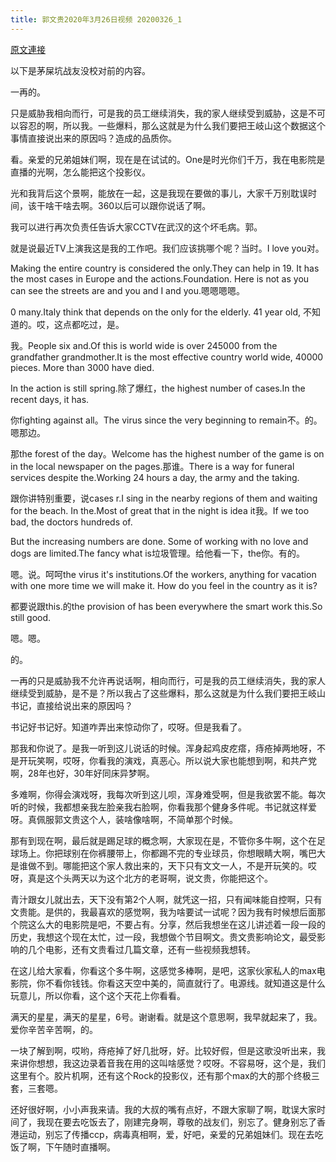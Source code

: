 ```yaml
---
title: 郭文贵2020年3月26日视频 20200326_1
---
```


[原文連接](https://gnews.org/ThreadView/53479297)

以下是茅屎坑战友没校对前的内容。  

  一再的。

  只是威胁我相向而行，可是我的员工继续消失，我的家人继续受到威胁，这是不可以容忍的啊，所以我。一些爆料，那么这就是为什么我们要把王岐山这个数据这个事情直接说出来的原因吗？造成的品质你。

  看。亲爱的兄弟姐妹们啊，现在是在试试的。One是时光你们千万，我在电影院是直播的光啊，怎么能把这个投影仪。

  光和我背后这个景啊，能放在一起，这是我现在要做的事儿，大家千万别耽误时间，该干啥干啥去啊。360以后可以跟你说话了啊。

  我可以进行再次负责任告诉大家CCTV在武汉的这个坏毛病。郭。

  就是说最近TV上演我这是我的工作吧。我们应该挑哪个呢？当时。I love you对。

  Making the entire country is considered the only.They can help in 19. It has the most cases in Europe and the actions.Foundation. Here is not as you can see the streets are and you and I and you.嗯嗯嗯嗯。

  0 many.Italy think that depends on the only for the elderly. 41 year old, 不知道的。哎，这点都吃过，是。

  我。People six and.Of this is world wide is over 245000 from the grandfather grandmother.It is the most effective country world wide, 40000 pieces. More than 3000 have died.

  In the action is still spring.除了爆红，the highest number of cases.In the recent days, it has.

  你fighting against all。The virus since the very beginning to remain不。的。嗯那边。

  那the forest of the day。Welcome has the highest number of the game is on in the local newspaper on the pages.那谁。There is a way for funeral services despite the.Working 24 hours a day, the army and the taking.

  跟你讲特别重要，说cases r.I sing in the nearby regions of them and waiting for the beach. In the.Most of great that in the night is idea it我。If we too bad, the doctors hundreds of.

  But the increasing numbers are done. Some of working with no love and dogs are limited.The fancy what is垃圾管理。给他看一下，the你。有的。

  嗯。说。呵呵the virus it&#39;s institutions.Of the workers, anything for vacation with one more time we will make it. How do you feel in the country as it is?

  都要说跟this.的the provision of has been everywhere the smart work this.So still good.

  嗯。嗯。

  的。

  

  一再的只是威胁我不允许再说话啊，相向而行，可是我的员工继续消失，我的家人继续受到威胁，是不是？所以我占了这些爆料，那么这就是为什么我们要把王岐山书记，直接给说出来的原因吗？

  

  

  书记好书记好。知道咋弄出来惊动你了，哎呀。但是我看了。

  那我和你说了。是我一听到这儿说话的时候。浑身起鸡皮疙瘩，痔疮掉两地呀，不是开玩笑啊，哎呀，你看我的演戏，真恶心。所以说大家也能想到啊，和共产党啊，28年也好，30年好同床异梦啊。

  多难啊，你得会演戏呀，我每次听到这儿呗，浑身难受啊，但是我欲罢不能。每次听的时候，我都想亲我左脸亲我右脸啊，你看我那个健身多件呢。书记就这样爱呀。真佩服郭文贵这个人，装啥像啥啊，不简单那个时候。

  那有到现在啊，最后就是踢足球的概念啊，大家现在是，不管你多牛啊，这个在足球场上。你把球别在你裤腰带上，你都踢不完的专业球员，你想眼睛大啊，嘴巴大是谁做不到。哪能把这个家人救出来的，天下只有文文一人，不是开玩笑的。哎呀，真是这个头两天以为这个北方的老哥啊，说文贵，你能把这个。

  青汁跟女儿就出去，天下没有第2个人啊，就凭这一招，只有闻味能自控啊，只有文贵能。是供的，我最喜欢的感觉啊，我为啥要试一试呢？因为我有时候想后面那个院这么大的电影院是吧，不要占有。分享，然后我想坐在这儿讲述着一段一段的历史，我想这个现在太忙，过一段，我想做个节目啊文。贵文贵影响论文，最受影响的几个电影，还有文贵看过几篇文章，还有一些视频我想转。

  在这儿给大家看，你看这个多牛啊，这感觉多棒啊，是吧，这家伙家私人的max电影院，你不看你钱钱。你看这天空中美的，简直就行了。电源线。就知道这是什么玩意儿，所以你看，这个这个天花上你看看。

  满天的星星，满天的星星，6号。谢谢看。就是这个意思啊，我早就起来了，我。爱你辛苦辛苦啊，的。

  一块了解到啊，哎哟，痔疮掉了好几批呀，好。比较好假，但是这歌没听出来，我来讲你想想，我这边录着音我在用的这叫啥感觉？哎呀。不容易呀，这个是，我们这里有个。胶片机啊，还有这个Rock的投影仪，还有那个max的大的那个终极三套，三套嗯。

  还好很好啊，小小声我来请。我的大叔的嘴有点好，不跟大家聊了啊，耽误大家时间了，我现在要去吃饭去了，刚建完身啊，尊敬的战友们，别忘了。健身别忘了香港运动，别忘了传播ccp，病毒真相啊，爱，好吧，亲爱的兄弟姐妹们。现在去吃饭了啊，下午随时直播啊。
